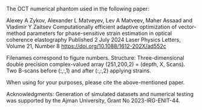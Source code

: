 The OCT numerical phantom used in the following paper:

Alexey A Zykov, Alexander L Matveyev, Lev A Matveev, Maher Assaad and Vladimir Y Zaitsev
Computationally efficient adaptive optimization of vector-method parameters for phase-sensitive strain estimation in optical coherence elastography
Published 2 July 2024 
Laser Physics Letters, Volume 21, Number 8
https://doi.org/10.1088/1612-202X/ad552c

Filenames correspond to figure numbers.
Structure: Three-dimensional double precision complex-valued array (251,200,2) = (depth, X, Scans). 
Two B-scans before (:,:,1) and after (:,:,2) applying strains.

When using for your purposes, please cite the above-mentioned paper.

Acknowledgments:
Generation of simulated datasets and numerical testing was supported by the Ajman University, Grant No 2023-IRG-ENIT-44.
